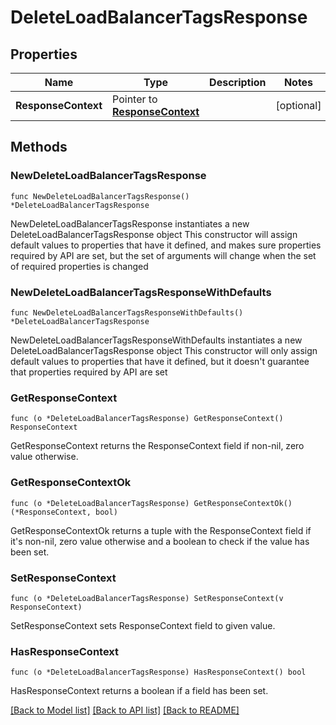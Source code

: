 # DeleteLoadBalancerTagsResponse

## Properties

Name | Type | Description | Notes
------------ | ------------- | ------------- | -------------
**ResponseContext** | Pointer to [**ResponseContext**](ResponseContext.md) |  | [optional] 

## Methods

### NewDeleteLoadBalancerTagsResponse

`func NewDeleteLoadBalancerTagsResponse() *DeleteLoadBalancerTagsResponse`

NewDeleteLoadBalancerTagsResponse instantiates a new DeleteLoadBalancerTagsResponse object
This constructor will assign default values to properties that have it defined,
and makes sure properties required by API are set, but the set of arguments
will change when the set of required properties is changed

### NewDeleteLoadBalancerTagsResponseWithDefaults

`func NewDeleteLoadBalancerTagsResponseWithDefaults() *DeleteLoadBalancerTagsResponse`

NewDeleteLoadBalancerTagsResponseWithDefaults instantiates a new DeleteLoadBalancerTagsResponse object
This constructor will only assign default values to properties that have it defined,
but it doesn't guarantee that properties required by API are set

### GetResponseContext

`func (o *DeleteLoadBalancerTagsResponse) GetResponseContext() ResponseContext`

GetResponseContext returns the ResponseContext field if non-nil, zero value otherwise.

### GetResponseContextOk

`func (o *DeleteLoadBalancerTagsResponse) GetResponseContextOk() (*ResponseContext, bool)`

GetResponseContextOk returns a tuple with the ResponseContext field if it's non-nil, zero value otherwise
and a boolean to check if the value has been set.

### SetResponseContext

`func (o *DeleteLoadBalancerTagsResponse) SetResponseContext(v ResponseContext)`

SetResponseContext sets ResponseContext field to given value.

### HasResponseContext

`func (o *DeleteLoadBalancerTagsResponse) HasResponseContext() bool`

HasResponseContext returns a boolean if a field has been set.


[[Back to Model list]](../README.md#documentation-for-models) [[Back to API list]](../README.md#documentation-for-api-endpoints) [[Back to README]](../README.md)


